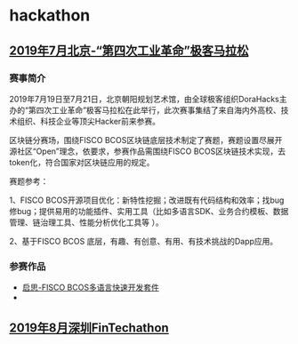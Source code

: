 # hackathon

## [2019年7月北京-“第四次工业革命”极客马拉松](201907-Beijing/README.md)

### 赛事简介

2019年7月19日至7月21日，北京朝阳规划艺术馆，由全球极客组织DoraHacks主办的“第四次工业革命”极客马拉松在此举行，此次赛事集结了来自海内外高校、技术组织、科技企业等顶尖Hacker前来参赛。

区块链分赛场，围绕FISCO BCOS区块链底层技术制定了赛题，赛题设置尽展开源社区“Open”理念，依要求，参赛作品需围绕FISCO BCOS区块链技术实现，去token化，符合国家对区块链应用的规定。

赛题参考：

1、FISCO BCOS开源项目优化：新特性挖掘；改进既有代码结构和效率；找bug修bug；提供易用的功能插件、实用工具（比如多语言SDK、业务合约模板、数据管理、链治理工具、性能分析优化工具等 ）。

2、基于FISCO BCOS 底层，有趣、有创意、有用、有技术挑战的Dapp应用。

### 参赛作品

+ [启思-FISCO BCOS多语言快速开发套件](201907-Beijing/Qisi/README.md)
+ 


## [2019年8月深圳FinTechathon](201908-Shenzhen/README.md)
